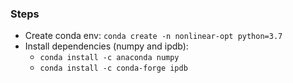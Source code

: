 ### Steps

* Create conda env: `conda create -n nonlinear-opt python=3.7`
* Install dependencies (numpy and ipdb):
    * `conda install -c anaconda numpy`
    * `conda install -c conda-forge ipdb`
